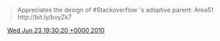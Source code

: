 > Appreciates the design of \#Stackoverflow 's adoptive parent: Area51 http://bit\.ly/bvyZk7

<img src="../../media/tweet.ico" width="12" /> [Wed Jun 23 19:30:20 +0000 2010](https://twitter.com/DromerDenker/status/16871701250)